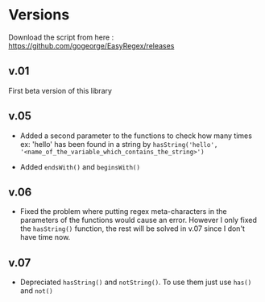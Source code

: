 # Versions

Download the script from here : https://github.com/gogeorge/EasyRegex/releases

## v.01 

First beta version of this library

## v.05

- Added a second parameter to the functions to check how many times ex: 'hello' has been found in a string by ```hasString('hello', '<name_of_the_variable_which_contains_the_string>')```

- Added ```endsWith()``` and ```beginsWith()```

## v.06 

- Fixed the problem where putting regex meta-characters in the parameters of the functions would cause an error. However I only fixed the ```hasString()``` function, the rest will be solved in v.07 since I don't have time now.

## v.07

- Depreciated ```hasString()``` and ```notString()```. To use them just use ```has()``` and ```not()```
